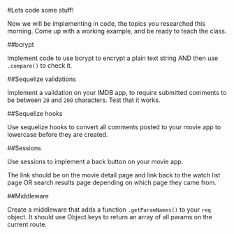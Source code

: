 #Lets code some stuff!

Now we will be implementing in code, the topics you researched this morning. Come up with a working example, and be ready to teach the class.


##bcrypt

Implement code to use bcrypt to encrypt a plain text string AND then use `.compare()` to check it.

##Sequelize validations

Implement a validation on your IMDB app, to require submitted comments to be between `20` and `200` characters. Test that it works.

##Sequelize hooks

Use sequelize hooks to convert all comments posted to your movie app to lowercase before they are created.

##Sessions

Use sessions to implement a back button on your movie app. 

The link should be on the movie detail page and link back to the watch list page OR search results page depending on which page they came from.

##Middleware

Create a middleware that adds a function `.getParamNames()` to your `req` object. It should use Object.keys to return an array of all params on the current route.

 